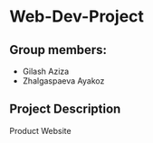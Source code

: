 # Web-Dev-Project

## Group members:
- Gilash Aziza
- Zhalgaspaeva Ayakoz

## Project Description
Product Website 
